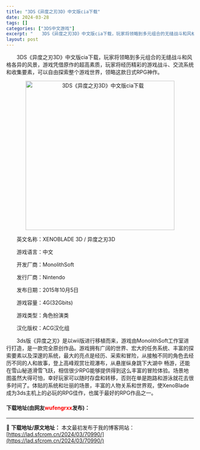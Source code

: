 ```yaml
---
title: "3DS《异度之刃3D》中文版cia下载"
date: 2024-03-28
tags: []
categories: ["3DS中文游戏"]
excerpt: "　　3DS《异度之刃3D》中文版cia下载，玩家将领略到多元组合的无缝战斗和风格各异的风景，游戏凭借原作的超高素质，玩家将经历精彩的游戏战斗、交流系统和收集要素，可以自由探索整个游戏世界，领略这款日式RPG神作。 　　英文名称：XENOBLADE 3D / 异度之刃3D 　　游戏语言：中文 　　开发&hellip;"
layout: post
---
```


 <p>　　3DS《异度之刃3D》中文版cia下载，玩家将领略到多元组合的无缝战斗和风格各异的风景，游戏凭借原作的超高素质，玩家将经历精彩的游戏战斗、交流系统和收集要素，可以自由探索整个游戏世界，领略这款日式RPG神作。</p> <p align="center"><img align="" border="0" src="https://lad.sfcrom.cn/wp-content/uploads/2024/03/20240328_6605487019fd2.webp" width="400" alt="3DS《异度之刃3D》中文版cia下载" /></p> <p>　　英文名称：XENOBLADE 3D / 异度之刃3D</p> <p>　　游戏语言：中文</p> <p>　　开发厂商：MonolithSoft</p> <p>　　发行厂商：Nintendo</p> <p>　　发布日期：2015年10月5日</p> <p>　　游戏容量：4G(32Gbits)</p> <p>　　游戏类型：角色扮演类</p> <p>　　汉化版权：ACG汉化组</p> <p>　　3ds版《异度之刃》是以wii版进行移植而来，游戏由MonolithSoft工作室进行打造，是一款完全原创作品。游戏拥有广阔的世界、宏大的任务系统、丰富的探索要素以及深邃的系统，最大的亮点是经历、采索和冒险，从接触不同的角色去经历不同的人和故事，登上高峰观赏壮观瀑布，从悬崖纵身跳下大湖中 畅游，还能在雪山秘道滑雪飞跃，相信很少RPG能够提供得到这么丰富的冒险体验。场景地图虽然大得可怕，幸好玩家可以随时存盘和转移，否则在单是跑路和游泳就花去很多时间了。体贴的系统和壮丽的场景，丰富的人物关系和世界观，使XenoBlade成为3ds主机上的必玩的RPG佳作，也属于最好的RPG作品之一。</p> <p><h4>下载地址(由网友<font color="red">wufengrxx</font>发布)：</h4></p> 

---
📖 **下载地址/原文地址：** 本文最初发布于我的博客网站：[https://lad.sfcrom.cn/2024/03/70990/](https://lad.sfcrom.cn/2024/03/70990/)
